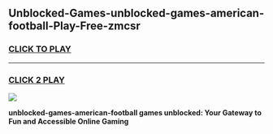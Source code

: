 
## Unblocked-Games-unblocked-games-american-football-Play-Free-zmcsr
<h3>
<a href="https://premium76.site?title=unblocked-games-american-football&ref=22A">CLICK TO PLAY</a></h3>
<hr>

<h3>
<a href="https://premium76.site?title=unblocked-games-american-football&ref=22A">CLICK 2 PLAY</a>
  
</h3>

<a href="https://premium76.site?title=unblocked-games-american-football&ref=22A"><img src="https://clearcache.store/games.png"></a>


**unblocked-games-american-football games unblocked: Your Gateway to Fun and Accessible Online Gaming**
